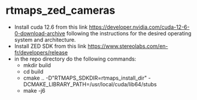 # rtmaps_zed_cameras
- Install cuda 12.6 from this link https://developer.nvidia.com/cuda-12-6-0-download-archive following the instructions for the desired operating system and architecture.
- Install ZED SDK from this link https://www.stereolabs.com/en-fr/developers/release
- in the repo directory do the following commands: 
    - mkdir build
    - cd build
    - cmake .. -D"RTMAPS_SDKDIR=rtmaps_install_dir" -DCMAKE_LIBRARY_PATH=/usr/local/cuda/lib64/stubs
    - make -j6